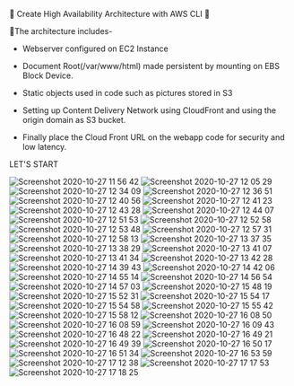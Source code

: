 🔰 Create High Availability Architecture with AWS CLI 🔰

🔅The architecture includes-

- Webserver configured on EC2 Instance

- Document Root(/var/www/html) made persistent by mounting on EBS Block Device.

- Static objects used in code such as pictures stored in S3

- Setting up Content Delivery Network using CloudFront and using the origin domain as S3 bucket.

- Finally place the Cloud Front URL on the webapp code for security and low latency.

LET'S START

![Screenshot 2020-10-27 11 56 42](https://user-images.githubusercontent.com/61896468/97419450-16687080-1930-11eb-9040-79d750072f54.png)
![Screenshot 2020-10-27 12 05 29](https://user-images.githubusercontent.com/61896468/97419457-17999d80-1930-11eb-862a-adad2149bb41.png)
![Screenshot 2020-10-27 12 34 09](https://user-images.githubusercontent.com/61896468/97419461-18caca80-1930-11eb-949e-21facdb35742.png)
![Screenshot 2020-10-27 12 36 51](https://user-images.githubusercontent.com/61896468/97419469-1b2d2480-1930-11eb-8267-c1aeebdac0e9.png)
![Screenshot 2020-10-27 12 40 56](https://user-images.githubusercontent.com/61896468/97419475-1d8f7e80-1930-11eb-8286-6917ab59030f.png)
![Screenshot 2020-10-27 12 41 23](https://user-images.githubusercontent.com/61896468/97419483-1ff1d880-1930-11eb-9c7e-5ebadd916fd6.png)
![Screenshot 2020-10-27 12 43 28](https://user-images.githubusercontent.com/61896468/97419489-21230580-1930-11eb-9015-da91ed845770.png)
![Screenshot 2020-10-27 12 44 07](https://user-images.githubusercontent.com/61896468/97419491-22ecc900-1930-11eb-84de-d549b7deaf01.png)
![Screenshot 2020-10-27 12 51 53](https://user-images.githubusercontent.com/61896468/97419497-241df600-1930-11eb-848b-6e0a6be22a51.png)
![Screenshot 2020-10-27 12 52 58](https://user-images.githubusercontent.com/61896468/97419500-254f2300-1930-11eb-9a80-548bc4ec07ce.png)
![Screenshot 2020-10-27 12 53 48](https://user-images.githubusercontent.com/61896468/97419505-2718e680-1930-11eb-9852-8e255dfa75aa.png)
![Screenshot 2020-10-27 12 57 31](https://user-images.githubusercontent.com/61896468/97419512-284a1380-1930-11eb-986a-a0ec67d9b04c.png)
![Screenshot 2020-10-27 12 58 13](https://user-images.githubusercontent.com/61896468/97419515-297b4080-1930-11eb-9053-8863bd43fdc0.png)
![Screenshot 2020-10-27 13 37 35](https://user-images.githubusercontent.com/61896468/97419518-2aac6d80-1930-11eb-8331-d5f701db6b54.png)
![Screenshot 2020-10-27 13 38 29](https://user-images.githubusercontent.com/61896468/97419523-2bdd9a80-1930-11eb-811b-b5a3a26ac723.png)
![Screenshot 2020-10-27 13 41 07](https://user-images.githubusercontent.com/61896468/97419527-2d0ec780-1930-11eb-8507-79b22e8c2e79.png)
![Screenshot 2020-10-27 13 41 34](https://user-images.githubusercontent.com/61896468/97419531-2e3ff480-1930-11eb-8e64-a2307db839a8.png)
![Screenshot 2020-10-27 13 42 28](https://user-images.githubusercontent.com/61896468/97419534-2ed88b00-1930-11eb-9830-89019afcf21d.png)
![Screenshot 2020-10-27 14 39 43](https://user-images.githubusercontent.com/61896468/97419538-30a24e80-1930-11eb-9ccf-796f95cd9005.png)
![Screenshot 2020-10-27 14 42 06](https://user-images.githubusercontent.com/61896468/97419541-326c1200-1930-11eb-8761-240046f4d4eb.png)
![Screenshot 2020-10-27 14 55 14](https://user-images.githubusercontent.com/61896468/97419546-339d3f00-1930-11eb-931f-d16edcc6cb84.png)
![Screenshot 2020-10-27 14 56 54](https://user-images.githubusercontent.com/61896468/97419549-34ce6c00-1930-11eb-852f-f109f7ca9d2d.png)
![Screenshot 2020-10-27 14 57 03](https://user-images.githubusercontent.com/61896468/97419552-36982f80-1930-11eb-8086-7dc029eef625.png)
![Screenshot 2020-10-27 15 48 19](https://user-images.githubusercontent.com/61896468/97419557-37c95c80-1930-11eb-9c4a-87d85b548132.png)
![Screenshot 2020-10-27 15 52 31](https://user-images.githubusercontent.com/61896468/97419560-38fa8980-1930-11eb-99b9-434b2b446107.png)
![Screenshot 2020-10-27 15 54 17](https://user-images.githubusercontent.com/61896468/97419562-39932000-1930-11eb-99ef-9db0fbba668b.png)
![Screenshot 2020-10-27 15 54 58](https://user-images.githubusercontent.com/61896468/97419567-3b5ce380-1930-11eb-8925-62f340107f7d.png)
![Screenshot 2020-10-27 15 55 42](https://user-images.githubusercontent.com/61896468/97419572-3c8e1080-1930-11eb-8303-8dfe766031bd.png)
![Screenshot 2020-10-27 15 58 12](https://user-images.githubusercontent.com/61896468/97419581-3e57d400-1930-11eb-9f36-62bf25987d60.png)
![Screenshot 2020-10-27 16 08 50](https://user-images.githubusercontent.com/61896468/97419586-3ef06a80-1930-11eb-9b5f-ab6f0cb11f5e.png)
![Screenshot 2020-10-27 16 08 59](https://user-images.githubusercontent.com/61896468/97419588-40ba2e00-1930-11eb-91ff-2d31f1d0ccbe.png)
![Screenshot 2020-10-27 16 09 43](https://user-images.githubusercontent.com/61896468/97419593-41eb5b00-1930-11eb-90b2-2b2402fd67d3.png)
![Screenshot 2020-10-27 16 48 22](https://user-images.githubusercontent.com/61896468/97419597-43b51e80-1930-11eb-9ded-c7b4bab863ce.png)
![Screenshot 2020-10-27 16 49 21](https://user-images.githubusercontent.com/61896468/97419603-444db500-1930-11eb-97e0-172cf226c863.png)
![Screenshot 2020-10-27 16 49 39](https://user-images.githubusercontent.com/61896468/97419608-457ee200-1930-11eb-8869-3819ddf563d0.png)
![Screenshot 2020-10-27 16 50 17](https://user-images.githubusercontent.com/61896468/97419615-4748a580-1930-11eb-8a0c-b9387f221d66.png)
![Screenshot 2020-10-27 16 51 34](https://user-images.githubusercontent.com/61896468/97419622-4879d280-1930-11eb-9c54-9dc0cb50f894.png)
![Screenshot 2020-10-27 16 53 59](https://user-images.githubusercontent.com/61896468/97419625-49aaff80-1930-11eb-9ae2-4e97a7222fd2.png)
![Screenshot 2020-10-27 17 12 38](https://user-images.githubusercontent.com/61896468/97419630-4adc2c80-1930-11eb-9e93-ebd97350b61d.png)
![Screenshot 2020-10-27 17 17 53](https://user-images.githubusercontent.com/61896468/97419637-4c0d5980-1930-11eb-8b19-86b96169de98.png)
![Screenshot 2020-10-27 17 18 25](https://user-images.githubusercontent.com/61896468/97419641-4d3e8680-1930-11eb-864c-3c22feb1240d.png)
